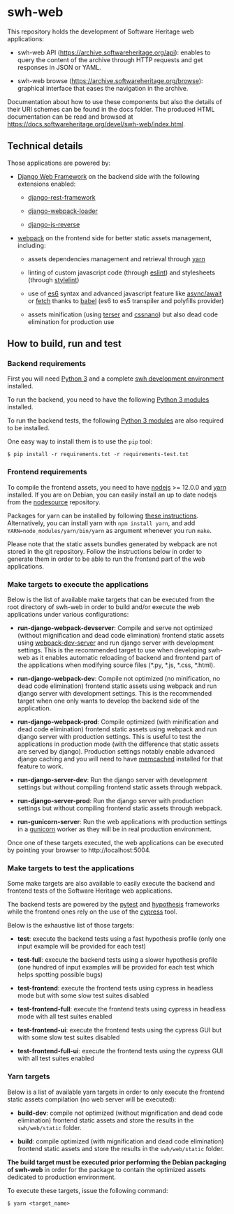 # swh-web

This repository holds the development of Software Heritage web applications:

* swh-web API (https://archive.softwareheritage.org/api): enables to query the
  content of the archive through HTTP requests and get responses in JSON or
  YAML.

* swh-web browse (https://archive.softwareheritage.org/browse): graphical
  interface that eases the navigation in the archive.

Documentation about how to use these components but also the details of their
URI schemes can be found in the docs folder. The produced HTML documentation
can be read and browsed at
https://docs.softwareheritage.org/devel/swh-web/index.html.

## Technical details

Those applications are powered by:

  * [Django Web Framework](https://www.djangoproject.com/) on the backend side
    with the following extensions enabled:

    * [django-rest-framework](http://www.django-rest-framework.org/)

    * [django-webpack-loader](https://github.com/owais/django-webpack-loader)

    * [django-js-reverse](http://django-js-reverse.readthedocs.io/en/latest/)

  * [webpack](https://webpack.js.org/) on the frontend side for better static
    assets management, including:

    * assets dependencies management and retrieval through
      [yarn](https://yarnpkg.com/en/)

    * linting of custom javascript code (through [eslint](https://eslint.org/))
      and stylesheets (through [stylelint](https://stylelint.io/))

    * use of [es6](http://es6-features.org) syntax and advanced javascript
      feature like [async/await](https://javascript.info/async-await) or
      [fetch](https://developer.mozilla.org/en-US/docs/Web/API/Fetch_API)
      thanks to [babel](https://babeljs.io/) (es6 to es5 transpiler and
      polyfills provider)

    * assets minification (using [terser](https://github.com/terser-js/terser)
      and [cssnano](http://cssnano.co/)) but also dead code elimination for
      production use


## How to build, run and test

### Backend requirements

First you will need [Python 3](https://www.python.org) and a complete [swh
development
environment](https://forge.softwareheritage.org/source/swh-environment/)
installed.

To run the backend, you need to have the following [Python 3
modules](requirements.txt) installed.

To run the backend tests, the following [Python 3
modules](requirements-test.txt) are also required to be installed.

One easy way to install them is to use the `pip` tool:
```
$ pip install -r requirements.txt -r requirements-test.txt
```

### Frontend requirements

To compile the frontend assets, you need to have
[nodejs](https://nodejs.org/en/) >= 12.0.0 and [yarn](https://yarnpkg.com/en/)
installed. If you are on Debian, you can easily install an up to date nodejs
from the
[nodesource](https://github.com/nodesource/distributions/blob/master/README.md)
repository.

Packages for yarn can be installed by following [these
instructions](https://yarnpkg.com/en/docs/install#debian-stable).
Alternatively, you can install yarn with `npm install yarn`, and add
`YARN=node_modules/yarn/bin/yarn` as argument whenever you run `make`.

Please note that the static assets bundles generated by webpack are not stored
in the git repository. Follow the instructions below in order to generate them
in order to be able to run the frontend part of the web applications.

### Make targets to execute the applications

Below is the list of available make targets that can be executed from the root
directory of swh-web in order to build and/or execute the web applications
under various configurations:

* **run-django-webpack-devserver**: Compile and serve not optimized (without
  mignification and dead code elimination) frontend static assets using
  [webpack-dev-server](https://github.com/webpack/webpack-dev-server) and run
  django server with development settings. This is the recommended target to
  use when developing swh-web as it enables automatic reloading of backend and
  frontend part of the applications when modifying source files (*.py, *.js,
  *.css, *.html).

* **run-django-webpack-dev**: Compile not optimized (no minification, no dead
  code elimination) frontend static assets using webpack and run django server
  with development settings. This is the recommended target when one only wants
  to develop the backend side of the application.

* **run-django-webpack-prod**: Compile optimized (with minification and dead
  code elimination) frontend static assets using webpack and run django server
  with production settings. This is useful to test the applications in
  production mode (with the difference that static assets are served by
  django). Production settings notably enable advanced django caching and you
  will need to have [memcached](https://memcached.org/) installed for that
  feature to work.

* **run-django-server-dev**: Run the django server with development settings
  but without compiling frontend static assets through webpack.

* **run-django-server-prod**: Run the django server with production settings
  but without compiling frontend static assets through webpack.

* **run-gunicorn-server**: Run the web applications with production settings in
  a [gunicorn](http://gunicorn.org/) worker as they will be in real production
  environment.

Once one of these targets executed, the web applications can be executed by
pointing your browser to http://localhost:5004.

### Make targets to test the applications

Some make targets are also available to easily execute the backend and frontend
tests of the Software Heritage web applications.

The backend tests are powered by the
[pytest](https://docs.pytest.org/en/latest/) and
[hypothesis](https://hypothesis.readthedocs.io/en/latest/) frameworks while the
frontend ones rely on the use of the [cypress](https://www.cypress.io/) tool.

Below is the exhaustive list of those targets:

* **test**: execute the backend tests using a fast hypothesis profile (only one
  input example will be provided for each test)

* **test-full**: execute the backend tests using a slower hypothesis profile
  (one hundred of input examples will be provided for each test which helps
  spotting possible bugs)

* **test-frontend**: execute the frontend tests using cypress in headless mode
  but with some slow test suites disabled

* **test-frontend-full**: execute the frontend tests using cypress in headless
  mode with all test suites enabled

* **test-frontend-ui**: execute the frontend tests using the cypress GUI but
  with some slow test suites disabled

* **test-frontend-full-ui**: execute the frontend tests using the cypress GUI
  with all test suites enabled

### Yarn targets

Below is a list of available yarn targets in order to only execute the frontend
static assets compilation (no web server will be executed):

* **build-dev**: compile not optimized (without mignification and dead code
  elimination) frontend static assets and store the results in the
  `swh/web/static` folder.

* **build**: compile optimized (with mignification and dead code elimination)
  frontend static assets and store the results in the `swh/web/static` folder.

**The build target must be executed prior performing the Debian packaging of
swh-web** in order for the package to contain the optimized assets dedicated to
production environment.

To execute these targets, issue the following command:

```
$ yarn <target_name>
```
